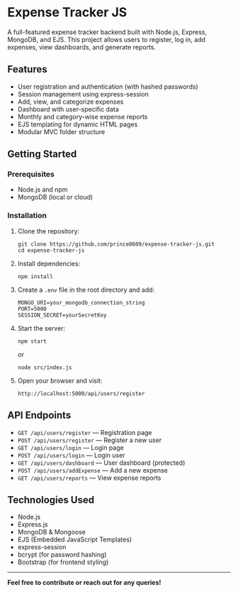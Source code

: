 # Expense Tracker JS

A full-featured expense tracker backend built with Node.js, Express, MongoDB, and EJS. This project allows users to register, log in, add expenses, view dashboards, and generate reports.

## Features

- User registration and authentication (with hashed passwords)
- Session management using express-session
- Add, view, and categorize expenses
- Dashboard with user-specific data
- Monthly and category-wise expense reports
- EJS templating for dynamic HTML pages
- Modular MVC folder structure



## Getting Started

### Prerequisites

- Node.js and npm
- MongoDB (local or cloud)

### Installation

1. Clone the repository:
   ```
   git clone https://github.com/prince0609/expense-tracker-js.git
   cd expense-tracker-js
   ```

2. Install dependencies:
   ```
   npm install
   ```

3. Create a `.env` file in the root directory and add:
   ```
   MONGO_URI=your_mongodb_connection_string
   PORT=5000
   SESSION_SECRET=yourSecretKey
   ```

4. Start the server:
   ```
   npm start
   ```
   or
   ```
   node src/index.js
   ```

5. Open your browser and visit:
   ```
   http://localhost:5000/api/users/register
   ```

## API Endpoints

- `GET /api/users/register` — Registration page
- `POST /api/users/register` — Register a new user
- `GET /api/users/login` — Login page
- `POST /api/users/login` — Login user
- `GET /api/users/dashboard` — User dashboard (protected)
- `POST /api/users/addExpense` — Add a new expense
- `GET /api/users/reports` — View expense reports

## Technologies Used

- Node.js
- Express.js
- MongoDB & Mongoose
- EJS (Embedded JavaScript Templates)
- express-session
- bcrypt (for password hashing)
- Bootstrap (for frontend styling)

---

**Feel free to contribute or reach out for any queries!**